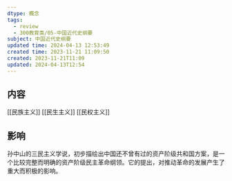 ```yaml
---
dtype: 概念
tags:
  - review
  - 300教育类/05-中国近代史纲要
subject: 中国近代史纲要
updated time: 2024-04-13 12:53:49
created time: 2023-11-21 11:09:50
created: 2023-11-21T11:09
updated: 2024-04-13T12:54
---
```

## 内容
[[民族主义]]
[[民生主义]]
[[民权主义]]

## 影响
孙中山的三民主义学说，初步描绘出中国还不曾有过的资产阶级共和国方案，是一个比较完整而明确的资产阶级民主革命纲领。它的提出，对推动革命的发展产生了重大而积极的影响。